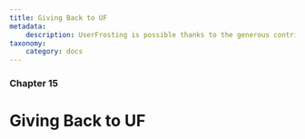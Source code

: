 ```yaml
---
title: Giving Back to UF
metadata:
    description: UserFrosting is possible thanks to the generous contributions of users like you!
taxonomy:
    category: docs
---
```


### Chapter 15

# Giving Back to UF
